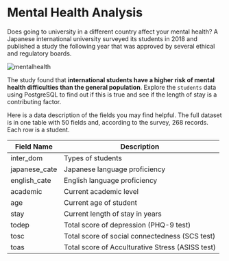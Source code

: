 # Mental Health Analysis
Does going to university in a different country affect your mental health? A Japanese international university surveyed its students in 2018 and published a study the following year that was approved by several ethical and regulatory boards.

![mentalhealth](https://github.com/Ilackkeya/SQL_Projects/assets/66105814/dfc8ea52-e7f1-4024-849e-21ce7cc768e8)

The study found that **international students have a higher risk of mental health difficulties than the general population**. Explore the `students` data using PostgreSQL to find out if this is true and see if the length of stay is a contributing factor.

Here is a data description of the fields you may find helpful. The full dataset is in one table with 50 fields and, according to the survey, 268 records. Each row is a student.

| Field Name    | Description                                      | 
| ------------- | ------------------------------------------------ |
| inter_dom     | Types of students                                |
| japanese_cate | Japanese language proficiency                    | 
| english_cate  | English language proficiency                     |
| academic      | Current academic level                           | 
| age           | Current age of student                           |
| stay          | Current length of stay in years                  |
| todep         | Total score of depression (PHQ-9 test)           |
| tosc          | Total score of social connectedness (SCS test)   |
| toas          | Total score of Acculturative Stress (ASISS test) |





